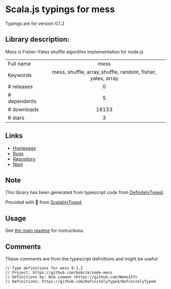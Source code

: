 
# Scala.js typings for mess

Typings are for version 0.1.2

## Library description:
Mess is Fisher–Yates shuffle algorithm implementation for node.js

|                    |                 |
| ------------------ | :-------------: |
| Full name          | mess |
| Keywords           | mess, shuffle, array_shuffle, random, fisher, yates, array |
| # releases         | 0 |
| # dependents       | 5 |
| # downloads        | 18153 |
| # stars            | 3 |

## Links
- [Homepage](https://github.com/bobrik/node-mess)
- [Bugs](https://github.com/bobrik/node-mess/issues)
- [Repository](https://github.com/bobrik/node-mess)
- [Npm](https://www.npmjs.com/package/mess)
    


## Note
This library has been generated from typescript code from [DefinitelyTyped](https://definitelytyped.org).

Provided with :purple_heart: from [ScalablyTyped](https://github.com/oyvindberg/ScalablyTyped)

## Usage
See [the main readme](../../readme.md) for instructions.

## Comments

These comments are from the typescript definitions and might be useful:
```
// Type definitions for mess 0.1.2
// Project: https://github.com/bobrik/node-mess
// Definitions by: Wim Looman <https://github.com/Nemo157>
// Definitions: https://github.com/DefinitelyTyped/DefinitelyTyped

```

